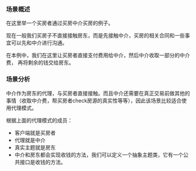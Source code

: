 ### 场景概述

在这里举一个买房者通过买房中介买房的例子。

现在一般我们买房子不直接接触房东，而是先接触中介，买房的相关合同和一些事宜可以先和中介进行沟通。

在本例中，我们在这里让买房者直接支付费用给中介，然后中介收取一部分的中介费， 再将剩余的钱交给房东。

### 场景分析

中介作为房东的代理，与买房者直接接触。而且中介还需要在真正交易前做其他的事情（收取中介费，帮买房者check房源的真实性等等），因此该场景比较适合使用代理模式。

根据上面的代理模式的成员：

- 客户端就是买房者
- 代理就是中介
- 真实主题就是房东
- 中介和房东都会实现收钱的方法，我们可以定义一个抽象主题类，它有一个公共接口是收钱的方法。

